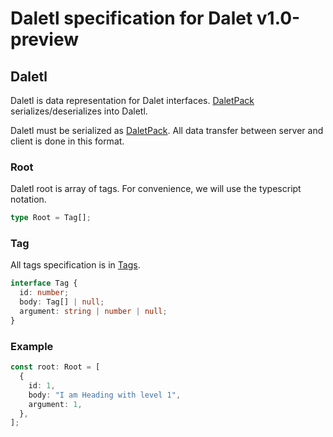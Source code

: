 # Daletl specification for Dalet v1.0-preview

## Daletl

Daletl is data representation for Dalet interfaces. [DaletPack](./daletpack.md) serializes/deserializes into Daletl.

Daletl must be serialized as [DaletPack](./daletpack.md). All data transfer between server and client is done in this format.

### Root

Daletl root is array of tags. For convenience, we will use the typescript notation.

```typescript
type Root = Tag[];
```

### Tag

All tags specification is in [Tags](./tags.md).

```typescript
interface Tag {
  id: number;
  body: Tag[] | null;
  argument: string | number | null;
}
```

### Example

```typescript
const root: Root = [
  {
    id: 1,
    body: "I am Heading with level 1",
    argument: 1,
  },
];
```
